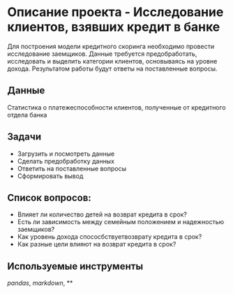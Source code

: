 # Описание проекта - Исследование клиентов, взявших кредит в банке
Для построения модели кредитного скоринга необходимо провести исследование заемщиков. Данные требуется предобработать, исследовать и выделить категории клиентов, основываясь на уровне дохода. Результатом работы будут ответы на поставленные вопросы. 

## Данные
Статистика о платежеспособности клиентов, полученные от кредитного отдела банка

## Задачи
- Загрузить и посмотреть данные
- Сделать предобработку данных
- Ответить на поставленные вопросы
- Сформировать вывод

## Список вопросов:
- Влияет ли количество детей на возврат кредита в срок?
- Есть ли зависимость между семейным положением и надежностью заемщиков?
- Как уровень дохода спососбствуетвозврату кредита в срок?
- Как разные цели влияют на возврат кредита в срок?

## Используемые инструменты
*pandas*, *markdown*, **

